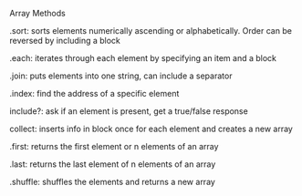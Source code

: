 Array Methods

.sort: sorts elements numerically ascending or alphabetically. Order can be reversed by including a block

.each: iterates through each element by specifying an item and a block

.join: puts elements into one string, can include a separator

.index: find the address of a specific element

include?: ask if an element is present, get a true/false response

collect: inserts info in block once for each element and creates a new array

.first: returns the first element or n elements of an array

.last: returns the last element of n elements of an array

.shuffle: shuffles the elements and returns a new array
